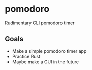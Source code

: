 # pomodoro
Rudimentary CLI pomodoro timer

## Goals
- Make a simple pomodoro timer app
- Practice Rust
- Maybe make a GUI in the future